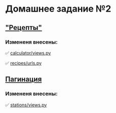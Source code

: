 # Домашнее задание №2

## ["Рецепты"](https://github.com/Nikolay08041979/django_project-2/tree/master/1.2-requests-templates/recipes)

### Измененя внесены:
✅ [calculator/views.py](https://github.com/Nikolay08041979/django_project-2/blob/master/1.2-requests-templates/recipes/calculator/views.py)

✅ [recipes/urls.py](https://github.com/Nikolay08041979/django_project-2/blob/master/1.2-requests-templates/recipes/recipes/urls.py)


## [Пагинация](https://github.com/Nikolay08041979/django_project-2/tree/master/1.2-requests-templates/pagination)

### Измененя внесены:
✅ [stations/views.py](https://github.com/Nikolay08041979/django_project-2/blob/master/1.2-requests-templates/recipes/calculator/views.py)

